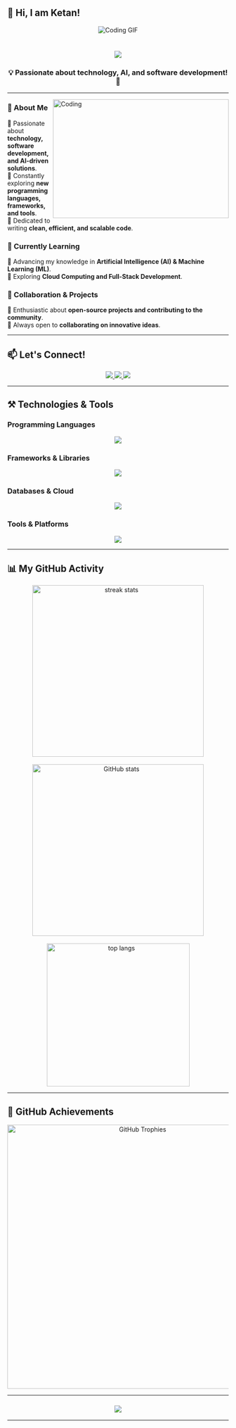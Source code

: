 ## **👋 Hi, I am Ketan!**  

<div align="center">
  <img src="https://media.tenor.com/qJ5evVs-_uUAAAAC/coding.gif" alt="Coding GIF" />
</div>  

<h1 align="center">
   <img src="https://readme-typing-svg.herokuapp.com/?font=Righteous&size=35&center=true&vCenter=true&width=500&height=70&duration=4000&lines=Welcome+to+my+GitHub!+🚀;+I'm+Ketan+Darekar!;">
</h1>  

<h3 align="center">💡 Passionate about technology, AI, and software development! 🚀</h3>  

---

<img align="right" alt="Coding" width="400" height="270" src="https://media.tenor.com/2uyENRmiUt0AAAAC/coding.gif">  

### 👀 About Me  
🔹 Passionate about **technology, software development, and AI-driven solutions**.  
🔹 Constantly exploring **new programming languages, frameworks, and tools**.  
🔹 Dedicated to writing **clean, efficient, and scalable code**.  

### 🌱 Currently Learning  
📌 Advancing my knowledge in **Artificial Intelligence (AI) & Machine Learning (ML)**.  
📌 Exploring **Cloud Computing and Full-Stack Development**.  

### 🚀 Collaboration & Projects  
🔹 Enthusiastic about **open-source projects and contributing to the community**.  
🔹 Always open to **collaborating on innovative ideas**.  

---

## **📫 Let's Connect!**  
<div align="center">  
  <a href="mailto:ketan.darekar99@gmail.com">
    <img src="https://img.shields.io/badge/Gmail-333333?style=for-the-badge&logo=gmail&logoColor=red" />
  </a>  
  <a href="https://linkedin.com/in/ketan-darekar-6ba32a1b4/" target="_blank">
    <img src="https://img.shields.io/badge/LinkedIn-0077B5?style=for-the-badge&logo=linkedin&logoColor=white" />
  </a>  
  <a href="https://ketan5757.github.io/MyDigitalProfile.github.io/">
    <img src="https://img.shields.io/badge/Portfolio-000000?style=for-the-badge&logo=vercel&logoColor=white" />
  </a>  
</div>  

---

## **⚒️ Technologies & Tools**  

### **Programming Languages**  
<div align="center">
  <img src="https://skillicons.dev/icons?i=python,java,cpp,javascript,typescript" />
</div>  

### **Frameworks & Libraries**  
<div align="center">
  <img src="https://skillicons.dev/icons?i=react,nodejs,express,bootstrap,tailwind" />
</div>  

### **Databases & Cloud**  
<div align="center">
  <img src="https://skillicons.dev/icons?i=mysql,mongodb,firebase,aws,gcp" />
</div>  

### **Tools & Platforms**  
<div align="center">
  <img src="https://skillicons.dev/icons?i=git,github,linux,vscode,figma" />
</div>  

---

## **📊 My GitHub Activity**  
<div align="center">
  <img width=390 src="https://github-readme-streak-stats.herokuapp.com/?user=Ketan5757&show_icons=true&locale=en&layout=compact&theme=react&border_radius=10" alt="streak stats"/><br><br>
  <img width=390 src="https://github-readme-stats.vercel.app/api?username=Ketan5757&show_icons=true&locale=en&theme=react&rank_icon=github&border_radius=10" alt="GitHub stats" />
  <br/><br>
  <img width=325 align="center" src="https://github-readme-stats.vercel.app/api/top-langs?username=Ketan5757&show_icons=true&locale=en&layout=compact&theme=react&border_radius=10" alt="top langs" />
</div>  

---

## **🌟 GitHub Achievements**
<div align="center">
  <img width="600px" src="https://github-profile-trophy.vercel.app/?username=Ketan5757&theme=algolia&no-frame=false&margin-w=20&row=1&column=6" alt="GitHub Trophies" />
</div>

---

<h3 align="center">
   <img src="https://readme-typing-svg.herokuapp.com/?font=Righteous&size=25&center=true&vCenter=true&width=500&height=70&duration=4000&lines=Thanks+for+visiting!+✌️;+Feel+free+to+connect+on+LinkedIn!;Let's+collaborate+on+exciting+projects!">
</h3>  

---
